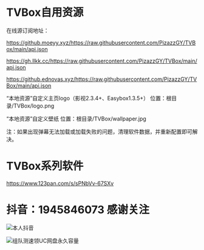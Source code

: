 # TVBox自用资源

在线源订阅地址：

https://github.moeyy.xyz/https://raw.githubusercontent.com/PizazzGY/TVBox/main/api.json

https://gh.llkk.cc/https://raw.githubusercontent.com/PizazzGY/TVBox/main/api.json

https://github.ednovas.xyz/https://raw.githubusercontent.com/PizazzGY/TVBox/main/api.json

“本地资源”自定义主页logo（影视2.3.4+、Easybox1.3.5+）
位置：根目录/TVBox/logo.png

“本地资源”自定义壁纸
位置：根目录/TVBox/wallpaper.jpg

注：如果出现弹幕无法加载或加载失败的问题，清理软件数据，并重新配置即可解决。

# TVBox系列软件

https://www.123pan.com/s/sPNbVv-67SXv

# 抖音：1945846073   感谢关注

![本人抖音](https://github.com/PizazzGY/TVBox/assets/78096245/b27d5227-2ad5-48e5-8007-a2918c4078b4)

![组队测速领UC网盘永久容量](https://github.com/user-attachments/assets/675e7579-b867-42e6-ba9a-f25804c3015e)

